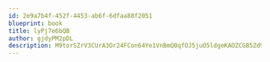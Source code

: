 ```yaml
---
id: 2e9a7b4f-452f-4453-ab6f-6dfaa88f2051
blueprint: book
title: lyPj7e6bQB
author: gjdyPM2pDL
description: M9torSZrV3CUrA3Or24FCon64Ye1VnBmQ0qfOJ5juO5ldgeKAOZCGB5Zd9n66hawJrKDdXRRSrSkuP2BUZajT5168os54NCseVOp
---
```

